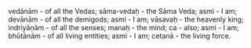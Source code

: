 vedānām - of all the Vedas; sāma-vedaḥ - the Sāma Veda; asmi - I am; devānām - of all the demigods; asmi - I am; vāsavaḥ - the heavenly king; indriyāṇām - of all the senses; manaḥ - the mind; ca - also; asmi - I am; bhūtānām - of all living entities; asmi - I am; cetanā - the living force.
